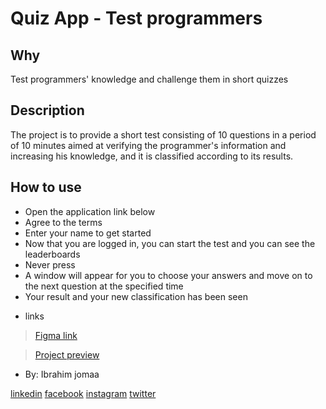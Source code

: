 # Quiz App - Test programmers

## Why
Test programmers' knowledge and challenge them in short quizzes

## Description
The project is to provide a short test consisting of 10 questions 
in a period of 10 minutes aimed at verifying the programmer's information 
and increasing his knowledge, and it is classified according to its results.


## How to use

- Open the application link below
- Agree to the terms
- Enter your name to get started
- Now that you are logged in, you can start the test and you can see the leaderboards
- Never press
- A window will appear for you to choose your answers and move on to the next question at the specified time
- Your result and your new classification has been seen

* links

>[Figma link](https://www.figma.com/file/lo2uYuFOM4G2fpLCiqJ9XZ/quiz?node-id=0%3A1)

>[Project preview](https://gsg-g10.github.io/ibrahimJomaa-Quiz/)


- By: Ibrahim jomaa

[linkedin](https://www.linkedin.com/in/divluffy/)
[facebook](https://www.facebook.com/div.luffy/)
[instagram](https://www.instagram.com/divluffy/)
[twitter](https://twitter.com/divluffy)

